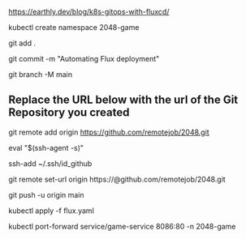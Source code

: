 https://earthly.dev/blog/k8s-gitops-with-fluxcd/

kubectl create namespace 2048-game

git add .

git commit -m "Automating Flux deployment" 

git branch -M main

## Replace the URL below with the url of the Git Repository you created 

git remote add origin https://github.com/remotejob/2048.git

eval "$(ssh-agent -s)"

ssh-add ~/.ssh/id_github

git remote set-url origin https://<githubtoken>@github.com/remotejob/2048.git

git push -u origin main

kubectl apply -f flux.yaml

kubectl port-forward service/game-service 8086:80 -n 2048-game